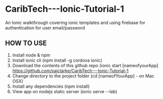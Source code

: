 # CaribTech---Ionic-Tutorial-1
An Ionic walkthrough covering ionic templates and using firebase for authentication for user email/password

## HOW TO USE

1. Install node & npm
2. Install ionic cli (npm install -g cordova ionic)
3. Download the contents of this github repo (ionic start [nameofyourApp] https://github.com/sajclarke/CaribTech---Ionic-Tutorial-1
4. Change directory to the project folder (cd [nameofYourApp] - on Mac OSX)
5. Install any dependencies (npm install)
6. View app on nodejs static server (ionic serve --lab)
